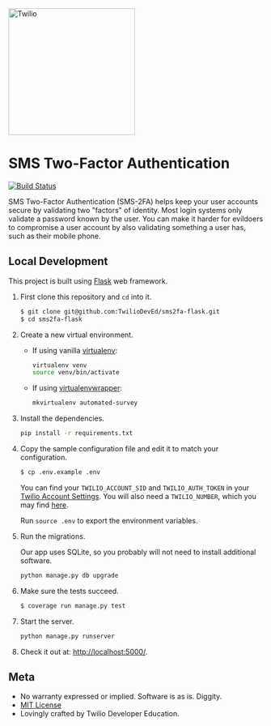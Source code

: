 <a href="https://www.twilio.com">
  <img src="https://static0.twilio.com/marketing/bundles/marketing/img/logos/wordmark-red.svg" alt="Twilio" width="250" />
</a>

# SMS Two-Factor Authentication

[![Build Status](https://travis-ci.org/TwilioDevEd/sms2fa-flask.svg?branch=master)](https://travis-ci.org/TwilioDevEd/sms2fa-flask)

<!--
  You can grab the appropriate description from https://www.twilio.com/docs/tutorials.
-->
SMS Two-Factor Authentication (SMS-2FA) helps keep your user accounts secure by validating two "factors" of identity. Most login systems only validate a password known by the user. You can make it harder for evildoers to compromise a user account by also validating something a user has, such as their mobile phone.

## Local Development

This project is built using [Flask](http://flask.pocoo.org/) web framework.

1. First clone this repository and `cd` into it.

   ```bash
   $ git clone git@github.com:TwilioDevEd/sms2fa-flask.git
   $ cd sms2fa-flask
   ```

1. Create a new virtual environment.

    - If using vanilla [virtualenv](https://virtualenv.pypa.io/en/latest/):

        ```bash
        virtualenv venv
        source venv/bin/activate
        ```

    - If using [virtualenvwrapper](https://virtualenvwrapper.readthedocs.org/en/latest/):

        ```bash
        mkvirtualenv automated-survey
        ```

1. Install the dependencies.

    ```bash
    pip install -r requirements.txt
    ```


1. Copy the sample configuration file and edit it to match your configuration.

   ```bash
   $ cp .env.example .env
   ```

   You can find your `TWILIO_ACCOUNT_SID` and `TWILIO_AUTH_TOKEN` in your
   [Twilio Account Settings](https://www.twilio.com/user/account/settings).
   You will also need a `TWILIO_NUMBER`, which you may find [here](https://www.twilio.com/user/account/phone-numbers/incoming).

   Run `source .env` to export the environment variables.

1. Run the migrations.

    Our app uses SQLite, so you probably will not need to install additional software.

    ```bash
    python manage.py db upgrade
    ```

1. Make sure the tests succeed.

    ```bash
    $ coverage run manage.py test
    ```

1. Start the server.

    ```bash
    python manage.py runserver
    ```

1. Check it out at: [http://localhost:5000/](http://localhost:5000/).

## Meta

* No warranty expressed or implied. Software is as is. Diggity.
* [MIT License](http://www.opensource.org/licenses/mit-license.html)
* Lovingly crafted by Twilio Developer Education.
